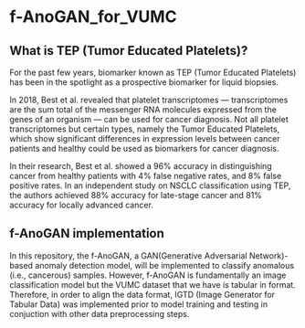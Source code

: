 # f-AnoGAN_for_VUMC

## What is TEP (Tumor Educated Platelets)?
For the past few years, biomarker known as TEP (Tumor Educated Platelets) has been in the spotlight as a prospective biomarker for liquid biopsies.

In 2018, Best et al. revealed that platelet transcriptomes — transcriptomes are the sum total of the messenger RNA molecules expressed from the genes of an organism — can be used for cancer diagnosis. Not all platelet transcriptomes but certain types, namely the Tumor Educated Platelets, which show significant differences in expression levels between cancer patients and healthy could be used as biomarkers for cancer diagnosis.

In their research, Best et al. showed a 96% accuracy in distinguishing cancer from healthy patients with 4% false negative rates, and 8% false positive rates. In an independent study on NSCLC classification using TEP, the authors achieved 88% accuracy for late-stage cancer and 81% accuracy for locally advanced cancer.

## f-AnoGAN implementation
In this repository, the f-AnoGAN, a GAN(Generative Adversarial Network)-based anomaly detection model, will be implemented to classify anomalous (i.e., cancerous) samples. 
However, f-AnoGAN is fundamentally an image classification model but the VUMC dataset that we have is tabular in format. Therefore, in order to align the data format, IGTD (Image Generator for Tabular Data) was implemented prior to model training and testing in conjuction with other data preprocessing steps. 


